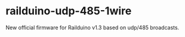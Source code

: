 # railduino-udp-485-1wire
New official firmware for Railduino v1.3 based on udp/485 broadcasts.



   
